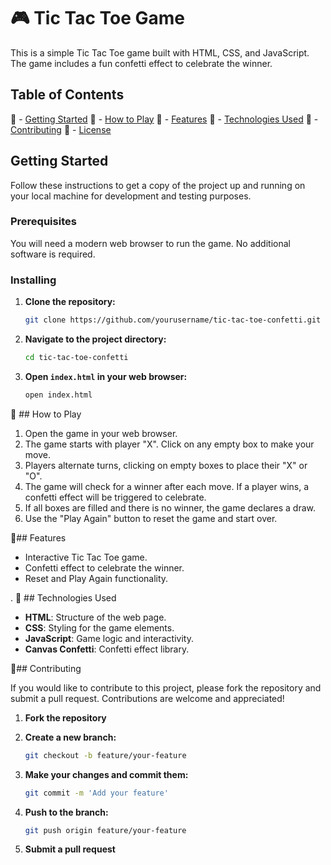 
# 🎮 Tic Tac Toe Game

This is a simple Tic Tac Toe game built with HTML, CSS, and JavaScript. The game includes a fun confetti effect to celebrate the winner.

## Table of Contents

 🚀 - [Getting Started](#getting-started)
 🚀 - [How to Play](#how-to-play)
 🚀 - [Features](#features)
 🚀 - [Technologies Used](#technologies-used)
 🚀 - [Contributing](#contributing)
 🚀 - [License](#license)

## Getting Started

Follow these instructions to get a copy of the project up and running on your local machine for development and testing purposes.

### Prerequisites

You will need a modern web browser to run the game. No additional software is required.

### Installing

1. **Clone the repository:**

    ```sh
    git clone https://github.com/yourusername/tic-tac-toe-confetti.git
    ```

2. **Navigate to the project directory:**

    ```sh
    cd tic-tac-toe-confetti
    ```

3. **Open `index.html` in your web browser:**

    ```sh
    open index.html
    ```

📖 ## How to Play

1. Open the game in your web browser.
2. The game starts with player "X". Click on any empty box to make your move.
3. Players alternate turns, clicking on empty boxes to place their "X" or "O".
4. The game will check for a winner after each move. If a player wins, a confetti effect will be triggered to celebrate.
5. If all boxes are filled and there is no winner, the game declares a draw.
6. Use the "Play Again" button to reset the game and start over.

👥## Features

- Interactive Tic Tac Toe game.
- Confetti effect to celebrate the winner.
- Reset and Play Again functionality.

.
📜 ## Technologies Used

- **HTML**: Structure of the web page.
- **CSS**: Styling for the game elements.
- **JavaScript**: Game logic and interactivity.
- **Canvas Confetti**: Confetti effect library.

🎉## Contributing

If you would like to contribute to this project, please fork the repository and submit a pull request. Contributions are welcome and appreciated!

1. **Fork the repository**
2. **Create a new branch:**

    ```sh
    git checkout -b feature/your-feature
    ```

3. **Make your changes and commit them:**

    ```sh
    git commit -m 'Add your feature'
    ```

4. **Push to the branch:**

    ```sh
    git push origin feature/your-feature
    ```

5. **Submit a pull request**

